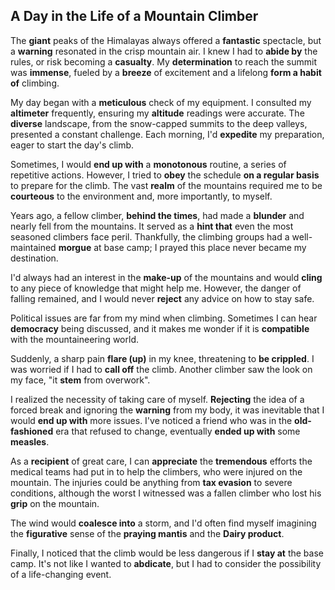 ## A Day in the Life of a Mountain Climber

The **giant** peaks of the Himalayas always offered a **fantastic** spectacle, but a **warning** resonated in the crisp mountain air. I knew I had to **abide by** the rules, or risk becoming a **casualty**. My **determination** to reach the summit was **immense**, fueled by a **breeze** of excitement and a lifelong **form a habit of** climbing.

My day began with a **meticulous** check of my equipment.  I consulted my **altimeter** frequently, ensuring my **altitude** readings were accurate.  The **diverse** landscape, from the snow-capped summits to the deep valleys, presented a constant challenge. Each morning, I'd **expedite** my preparation, eager to start the day's climb.

Sometimes, I would **end up with** a **monotonous** routine, a series of repetitive actions. However, I tried to **obey** the schedule **on a regular basis** to prepare for the climb. The vast **realm** of the mountains required me to be **courteous** to the environment and, more importantly, to myself.

Years ago, a fellow climber, **behind the times**, had made a **blunder** and nearly fell from the mountains. It served as a **hint that** even the most seasoned climbers face peril. Thankfully, the climbing groups had a well-maintained **morgue** at base camp; I prayed this place never became my destination.

I'd always had an interest in the **make-up** of the mountains and would **cling** to any piece of knowledge that might help me. However, the danger of falling remained, and I would never **reject** any advice on how to stay safe.

Political issues are far from my mind when climbing. Sometimes I can hear **democracy** being discussed, and it makes me wonder if it is **compatible** with the mountaineering world.

Suddenly, a sharp pain **flare (up)** in my knee, threatening to **be crippled**. I was worried if I had to **call off** the climb. Another climber saw the look on my face, "it **stem** from overwork".

I realized the necessity of taking care of myself. **Rejecting** the idea of a forced break and ignoring the **warning** from my body, it was inevitable that I would **end up with** more issues. I've noticed a friend who was in the **old-fashioned** era that refused to change, eventually **ended up with** some **measles**.

As a **recipient** of great care, I can **appreciate** the **tremendous** efforts the medical teams had put in to help the climbers, who were injured on the mountain. The injuries could be anything from **tax evasion** to severe conditions, although the worst I witnessed was a fallen climber who lost his **grip** on the mountain.

The wind would **coalesce into** a storm, and I'd often find myself imagining the **figurative** sense of the **praying mantis** and the **Dairy product**.

Finally, I noticed that the climb would be less dangerous if I **stay at** the base camp. It's not like I wanted to **abdicate**, but I had to consider the possibility of a life-changing event.
